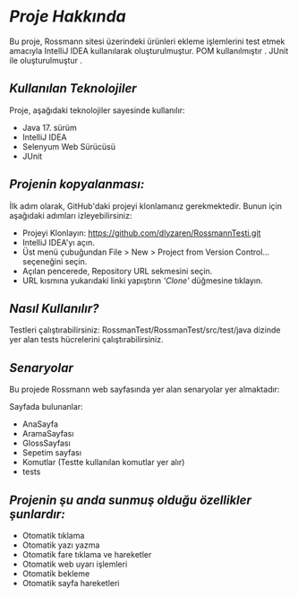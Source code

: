 # *Proje Hakkında*
Bu proje, Rossmann sitesi üzerindeki ürünleri ekleme işlemlerini test etmek amacıyla IntelliJ IDEA kullanılarak oluşturulmuştur. POM kullanılmıştır . JUnit ile oluşturulmuştur .


## *Kullanılan Teknolojiler*

Proje, aşağıdaki teknolojiler sayesinde kullanılır:

- Java 17. sürüm
- IntelliJ IDEA
- Selenyum Web Sürücüsü
- JUnit

## *Projenin kopyalanması:*

İlk adım olarak, GitHub'daki projeyi klonlamanız gerekmektedir. Bunun için aşağıdaki adımları izleyebilirsiniz:
- Projeyi Klonlayın: https://github.com/dlyzaren/RossmannTesti.git
- IntelliJ IDEA'yı açın.
- Üst menü çubuğundan File > New > Project from Version Control... seçeneğini seçin.
- Açılan pencerede, Repository URL sekmesini seçin.
- URL kısmına yukarıdaki linki yapıştırın *'Clone'* düğmesine tıklayın.

## *Nasıl Kullanılır?*

Testleri çalıştırabilirsiniz: RossmanTest/RossmanTest/src/test/java dizinde yer alan tests hücrelerini çalıştırabilirsiniz.

## *Senaryolar*

Bu projede Rossmann web sayfasında yer alan senaryolar yer almaktadır:

 Sayfada bulunanlar:
	
 - AnaSayfa
 - AramaSayfası
 - GlossSayfası
 - Sepetim sayfası
 - Komutlar (Testte kullanılan komutlar yer alır)
 - tests
## *Projenin şu anda sunmuş olduğu özellikler şunlardır:*


- Otomatik tıklama
- Otomatik yazı yazma
- Otomatik fare tıklama ve hareketler
- Otomatik web uyarı işlemleri
- Otomatik bekleme 
- Otomatik sayfa hareketleri



